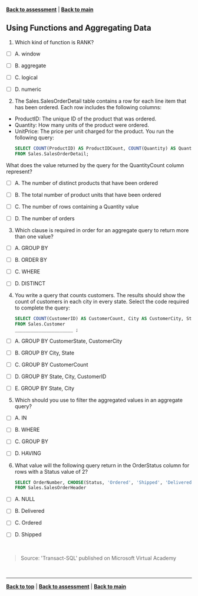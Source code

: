 <a id="top" />

<br/>


[**Back to assessment**](./assessment.md) |   [**Back to main**](../README.md) 

## Using Functions and Aggregating Data

1. Which kind of function is RANK?
- [ ] A. 	window
- [ ] B. 	aggregate
- [ ] C. 	logical
- [ ] D. 	numeric

	
2. The Sales.SalesOrderDetail table contains a row for each line item that has been ordered. Each row includes the following columns:
* ProductID: The unique ID of the product that was ordered.
* Quantity: How many units of the product were ordered.
* UnitPrice: The price per unit charged for the product.
You run the following query:
    ```sql
    SELECT COUNT(ProductID) AS ProductIDCount, COUNT(Quantity) AS QuantityCount, SUM(UnitPrice) AS PriceSum
    FROM Sales.SalesOrderDetail;
    ```
What does the value returned by the query for the QuantityCount column represent?
 - [ ] A. 	The number of distinct products that have been ordered
 - [ ] B. 	The total number of product units that have been ordered
 - [ ] C. 	The number of rows containing a Quantity value
 - [ ] D. 	The number of orders


3. Which clause is required in order for an aggregate query to return more than one value?
- [ ] A. 	GROUP BY
- [ ] B. 	ORDER BY
- [ ] C. 	WHERE
- [ ] D. 	DISTINCT
	

4. You write a query that counts customers. The results should show the count of customers in each city in every state.
Select the code required to complete the query:
    ```sql
    SELECT COUNT(CustomerID) AS CustomerCount, City AS CustomerCity, State AS CustomerState
    FROM Sales.Customer
    ______________________ ;
    ```
- [ ] A. 	GROUP BY CustomerState, CustomerCity
- [ ] B. 	GROUP BY City, State
- [ ] C. 	GROUP BY CustomerCount
- [ ] D. 	GROUP BY State, City, CustomerID
- [ ] E. 	GROUP BY State, City
	

5. Which should you use to filter the aggregated values in an aggregate query?
- [ ] A. 	IN
- [ ] B. 	WHERE
- [ ] C. 	GROUP BY
- [ ] D. 	HAVING
	
	
	

6. What value will the following query return in the OrderStatus column for rows with a Status value of 2?
    ```sql
    SELECT OrderNumber, CHOOSE(Status, 'Ordered', 'Shipped', 'Delivered') AS OrderStatus
    FROM Sales.SalesOrderHeader
    ```
- [ ] A. 	NULL
- [ ] B. 	Delivered
- [ ] C. 	Ordered
- [ ] D. 	Shipped
	
	
	
<br/>

> Source: 'Transact-SQL' published on Microsoft Virtual Academy

<br/>

------

[**Back to top**](#top) | [**Back to assessment**](./assessment.md) | [**Back to main**](../README.md) 